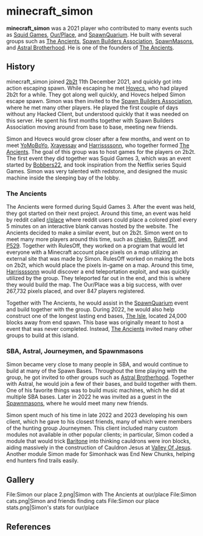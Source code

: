 # minecraft_simon

**minecraft_simon** was a 2021 player who contributed to many events such as [Squid Games](https://2b2t.miraheze.org/wiki/Squid_Games), [Our/Place](https://2b2t.miraheze.org/wiki/Our%2FPlace), and [SpawnQuarium](https://2b2t.miraheze.org/wiki/SpawnQuarium). He built with several groups such as [The Ancients](https://2b2t.miraheze.org/wiki/The_Ancients), [Spawn Builders Association](https://2b2t.miraheze.org/wiki/Spawn_Builders_Association), [SpawnMasons](https://2b2t.miraheze.org/wiki/SpawnMasons), and [Astral Brotherhood](https://2b2t.miraheze.org/wiki/Astral_Brotherhood). He is one of the founders of [The Ancients](https://2b2t.miraheze.org/wiki/The_Ancients).

## History
minecraft_simon joined [2b2t](https://2b2t.miraheze.org/wiki/2b2t) 11th December 2021, and quickly got into action escaping spawn. While escaping he met [Hovecs](https://2b2t.miraheze.org/wiki/Hovecs), who had played 2b2t for a while. They got along well quickly, and Hovecs helped Simon escape spawn. Simon was then invited to the [Spawn Builders Association](https://2b2t.miraheze.org/wiki/Spawn_Builders_Association), where he met many other players. He played the first couple of days without any Hacked Client, but understood quickly that it was needed on this server. He spent his first months together with Spawn Builders Association moving around from base to base, meeting new friends.

Simon and Hovecs would grow closer after a few months, and went on to meet [YoMoBoYo](https://2b2t.miraheze.org/wiki/YoMoBoYo), [Xrayessay](https://2b2t.miraheze.org/wiki/Xrayessay) and [Harrissssonn](https://2b2t.miraheze.org/wiki/Harrissssonn), who together formed [The Ancients](https://2b2t.miraheze.org/wiki/The_Ancients). The goal of this group was to host games for the players on 2b2t. The first event they did together was Squid Games 3, which was an event started by [Bobbers22](https://2b2t.miraheze.org/wiki/Bobbers22), and took inspiration from the Netflix series Squid Games. Simon was very talented with redstone, and designed the music machine inside the sleeping bay of the lobby.

### The Ancients
The Ancients were formed during Squid Games 3. After the event was held, they got started on their next project. Around this time, an event was held by reddit called [r/place](https://2b2t.miraheze.org/wiki/r%2Fplace) where reddit users could place a colored pixel every 5 minutes on an interactive blank canvas hosted by the website.  The Ancients decided to make a similar event, but on 2b2t. Simon went on to meet many more players around this time, such as [chiekn](https://2b2t.miraheze.org/wiki/chiekn), [RulesOff](https://2b2t.miraheze.org/wiki/RulesOff), and [P529](https://2b2t.miraheze.org/wiki/P529). Together with RulesOff, they worked on a program that would let everyone with a Minecraft account place pixels on a map utilizing an external site that was made by Simon. RulesOff worked on making the bots on 2b2t, which would place the pixels in-game on a map. Around this time, [Harrissssonn](https://2b2t.miraheze.org/wiki/Harrissssonn) would discover a end teleportation exploit, and was quickly utilized by the group. They teleported far out in the end, and this is where they would build the map. The Our/Place was a big success, with over 267,732 pixels placed, and over 847 players registered.

Together with The Ancients, he would assist in the [SpawnQuarium](https://2b2t.miraheze.org/wiki/SpawnQuarium) event and build together with the group. During 2022, he would also help construct one of the longest lasting end bases, [The Isle](https://2b2t.miraheze.org/wiki/The_Isle), located 24,000 blocks away from end spawn. This base was originally meant to host a event that was never completed. Instead, [The Ancients](https://2b2t.miraheze.org/wiki/The_Ancients) invited many other groups to build at this island.

### SBA, Astral, Journeymen, and Spawnmasons
Simon became very close to many people in SBA, and would continue to build at many of the Spawn Bases. Throughout the time playing with the group, he got invited to other groups such as [Astral Brotherhood](https://2b2t.miraheze.org/wiki/Astral_Brotherhood). Together with Astral, he would join a few of their bases, and build together with them. One of his favorite things was to build music machines, which he did at multiple SBA bases. Later in 2022 he was invited as a guest in the [Spawnmasons](https://2b2t.miraheze.org/wiki/Spawnmasons), where he would meet many new friends.

Simon spent much of his time in late 2022 and 2023 developing his own client, which he gave to his closest friends, many of which were members of the hunting group Journeymen. This client included many custom modules not available in other popular clients; in particular, Simon coded a module that would trick [Baritone](https://2b2t.miraheze.org/wiki/Baritone) into thinking cauldrons were iron blocks, aiding massively in the construction of Cauldron Jesus at [Valley Of Jesus](https://2b2t.miraheze.org/wiki/Valley_Of_Jesus).  Another module Simon made for Simonhack was End New Chunks, helping end hunters find trails easily.

## Gallery
<gallery>
File:Simon our place 2.png|Simon with The Ancients at our/place
File:Simon cats.png|Simon and friends finding cats
File:Simon our place stats.png|Simon's stats for our/place
</gallery>

## References